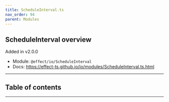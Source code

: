 ```yaml
---
title: ScheduleInterval.ts
nav_order: 94
parent: Modules
---
```


## ScheduleInterval overview

Added in v2.0.0

- Module: `@effect/io/ScheduleInterval`
- Docs: https://effect-ts.github.io/io/modules/ScheduleInterval.ts.html

---

<h2 class="text-delta">Table of contents</h2>

---
